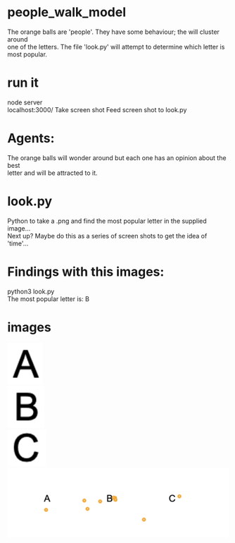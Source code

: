# people_walk_model
The orange balls are 'people'. They have some behaviour; the will cluster around  
one of the letters.  The file 'look.py' will attempt to determine which letter is  
most popular. 

# run it
node server  
localhost:3000/
Take screen shot 
Feed screen shot to look.py 

# Agents: 
The orange balls will wonder around but each one has an opinion about the best  
letter and will be attracted to it. 

# look.py
Python to take a .png and find the most popular letter in the supplied image...      
Next up? Maybe do this as a series of screen shots to get the idea of 'time'...     

# Findings with this images: 
python3 look.py   
The most popular letter is: B   

# images
![Letter A](A_template.png )  
![Letter B](B_template.png )  
![Letter C](C_template.png )  
![Orange Balls](orange_balls.png "Orange Balls Screen shot")  




